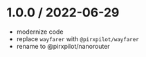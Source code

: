 
1.0.0 / 2022-06-29
==================

 * modernize code
 * replace `wayfarer` with `@pirxpilot/wayfarer`
 * rename to @pirxpilot/nanorouter
